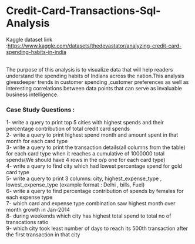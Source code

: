 # Credit-Card-Transactions-Sql-Analysis

Kaggle dataset link :https://www.kaggle.com/datasets/thedevastator/analyzing-credit-card-spending-habits-in-india


<br>
The purpose of this  analysis is to visualize data that will help readers understand the spending habits of Indians across the nation.This analysis givesdeeper trends in customer spending ,customer preferences as well as interesting correlations between data points that can serve as invaluable business intelligence. 

<br>

### Case Study Questions :
1- write a query to print top 5 cities with highest spends and their percentage contribution of total credit card spends <br>
2- write a query to print highest spend month and amount spent in that month for each card type<br>
3- write a query to print the transaction details(all columns from the table) for each card type when
it reaches a cumulative of 1000000 total spends(We should have 4 rows in the o/p one for each card type)<br>
4- write a query to find city which had lowest percentage spend for gold card type<br>
5- write a query to print 3 columns:  city, highest_expense_type , lowest_expense_type (example format : Delhi , bills, Fuel)<br>
6- write a query to find percentage contribution of spends by females for each expense type<br>
7- which card and expense type combination saw highest month over month growth in Jan-2014<br>
8- during weekends which city has highest total spend to total no of transcations ratio <br>
9- which city took least number of days to reach its 500th transaction after the first transaction in that city<br>

